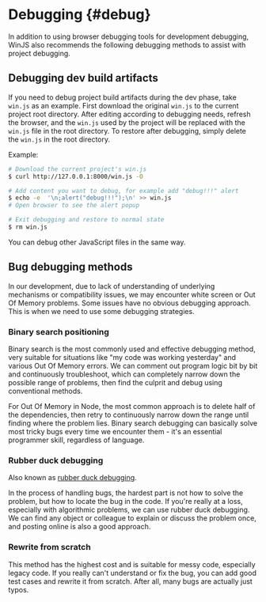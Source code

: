 # Debugging {#debug}

In addition to using browser debugging tools for development debugging, WinJS also recommends the following debugging methods to assist with project debugging.

## Debugging dev build artifacts

If you need to debug project build artifacts during the dev phase, take `win.js` as an example. First download the original `win.js` to the current project root directory. After editing according to debugging needs, refresh the browser, and the `win.js` used by the project will be replaced with the `win.js` file in the root directory. To restore after debugging, simply delete the `win.js` in the root directory.

Example:
```bash
# Download the current project's win.js
$ curl http://127.0.0.1:8000/win.js -O

# Add content you want to debug, for example add "debug!!!" alert
$ echo -e  '\n;alert("debug!!!");\n' >> win.js
# Open browser to see the alert popup

# Exit debugging and restore to normal state
$ rm win.js
```

You can debug other JavaScript files in the same way.

## Bug debugging methods

In our development, due to lack of understanding of underlying mechanisms or compatibility issues, we may encounter white screen or Out Of Memory problems. Some issues have no obvious debugging approach. This is when we need to use some debugging strategies.

### Binary search positioning

Binary search is the most commonly used and effective debugging method, very suitable for situations like "my code was working yesterday" and various Out Of Memory errors. We can comment out program logic bit by bit and continuously troubleshoot, which can completely narrow down the possible range of problems, then find the culprit and debug using conventional methods.

For Out Of Memory in Node, the most common approach is to delete half of the dependencies, then retry to continuously narrow down the range until finding where the problem lies. Binary search debugging can basically solve most tricky bugs every time we encounter them - it's an essential programmer skill, regardless of language.

### Rubber duck debugging

Also known as [rubber duck debugging](https://en.wikipedia.org/wiki/Rubber_duck_debugging).

In the process of handling bugs, the hardest part is not how to solve the problem, but how to locate the bug in the code. If you're really at a loss, especially with algorithmic problems, we can use rubber duck debugging. We can find any object or colleague to explain or discuss the problem once, and posting online is also a good approach.

### Rewrite from scratch

This method has the highest cost and is suitable for messy code, especially legacy code. If you really can't understand or fix the bug, you can add good test cases and rewrite it from scratch. After all, many bugs are actually just typos.
